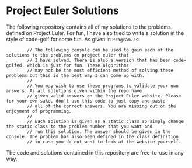 # Project Euler Solutions

The following repository contains all of my solutions to the problems defined on Project Euler. For fun, I have also tried to write a solution in the style of code-golf for some fun. As given in `Program.cs`: 

```
        // The following console can be used to gain each of the solutions to the problems on project euler that
        // I have solved. There is also a version that has been code-golfed, which is just for fun. These algorithms 
        // may not be the most efficient method of solving these problems but this is the best way I can come up with. 
        // 
        // You may wish to use these programs to validate your own answers. As all solutions given within the repo have 
        // given valid answers on the Project Euler website. Please for your own sake, don't use this code to just copy and paste
        // all of the correct answers. You are missing out on the enjoyment of programming. 
        // 
        // Each solution is given as a static class so simply change the static class to the problem number that you want and 
        // run this solution. The answer should be given in the console. The problem has also been defined in the class definition 
        // in case you do not want to look at the website yourself. 
```

The code and solutions contained in this repository are free-to-use in any way. 
